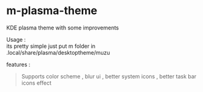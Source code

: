 # m-plasma-theme
KDE plasma theme with some improvements

Usage :  
its pretty simple 
just put m folder in 
.local/share/plasma/desktoptheme/muzu

features : 
> Supports color scheme , blur ui , better system icons , better task bar icons effect
